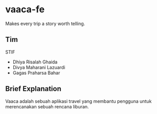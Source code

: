 # vaaca-fe

Makes every trip a story worth telling.

## Tim

STIF

- Dhiya Risalah Ghaida
- Divya Maharani Lazuardi
- Gagas Praharsa Bahar

## Brief Explanation

Vaaca adalah sebuah aplikasi travel yang membantu pengguna untuk merencanakan sebuah rencana liburan.
